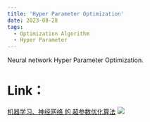 ```yaml
---
title: 'Hyper Parameter Optimization'
date: 2023-08-28
tags:
  - Optimization Algorithm
  - Hyper Parameter
---
```


Neural network Hyper Parameter Optimization.

Link：
======
<a href="https://zhuanlan.zhihu.com/p/652748369">机器学习、神经网络 的 超参数优化算法</a>
<img src="https://img.shields.io/badge/in-%E7%9F%A5%E4%B9%8E-blue">&emsp;

